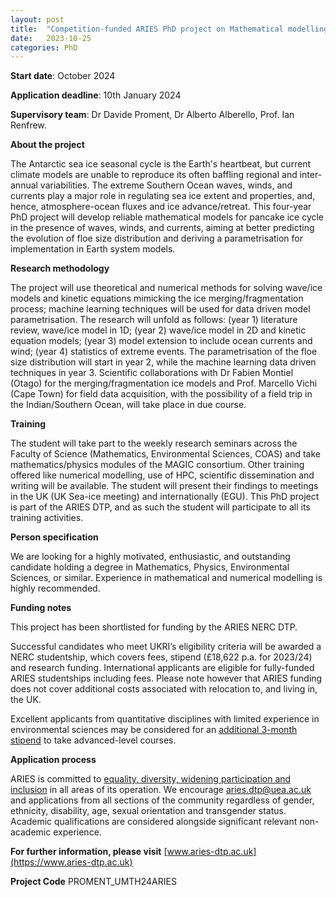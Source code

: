 ```yaml
---
layout: post
title:  "Competition-funded ARIES PhD project on Mathematical modelling of pancake ice cycles in presence of extreme wave events, winds, and currents"
date:   2023-10-25
categories: PhD
---
```

**Start date**:
October 2024

**Application deadline**:
10th January 2024

**Supervisory team**: 
Dr Davide Proment, Dr Alberto Alberello, Prof. Ian Renfrew.

**About the project**

The Antarctic sea ice seasonal cycle is the Earth's heartbeat, but current climate models are unable to reproduce its often baffling regional and inter-annual variabilities. 
The extreme Southern Ocean waves, winds, and currents play a major role in regulating sea ice extent and properties, and, hence, atmosphere-ocean fluxes and ice advance/retreat. 
This four-year PhD project will develop reliable mathematical models for pancake ice cycle in the presence of waves, winds, and currents, aiming at better predicting the evolution of floe size distribution and deriving a parametrisation for implementation in Earth system models.

**Research methodology**

The project will use theoretical and numerical methods for solving wave/ice models and kinetic equations mimicking the ice merging/fragmentation process; machine learning techniques will be used for data driven model parametrisation. 
The research will unfold as follows: (year 1) literature review, wave/ice model in 1D; (year 2) wave/ice model in 2D and kinetic equation models; (year 3) model extension to include ocean currents and wind; (year 4) statistics of extreme events. 
The parametrisation of the floe size distribution will start in year 2, while the machine learning data driven techniques in year 3. 
Scientific collaborations with Dr Fabien Montiel (Otago) for the merging/fragmentation ice models and Prof. Marcello Vichi (Cape Town) for field data acquisition, with the possibility of a field trip in the Indian/Southern Ocean, will take place in due course.

**Training**

The student will take part to the weekly research seminars across the Faculty of Science (Mathematics, Environmental Sciences, COAS) and take mathematics/physics modules of the MAGIC consortium. 
Other training offered like numerical modelling, use of HPC, scientific dissemination and writing will be available. 
The student will present their findings to meetings in the UK (UK Sea-ice meeting) and internationally (EGU). This PhD project is part of the ARIES DTP, and as such the student will participate to all its training activities.

**Person specification**

We are looking for a highly motivated, enthusiastic, and outstanding candidate holding a degree in Mathematics, Physics, Environmental Sciences, or similar. 
Experience in mathematical and numerical modelling is highly recommended.

**Funding notes**

This project has been shortlisted for funding by the ARIES NERC DTP.

Successful candidates who meet UKRI’s eligibility criteria will be awarded a NERC studentship, which covers fees, stipend (£18,622 p.a. for 2023/24) and research funding. 
International applicants are eligible for fully-funded ARIES studentships including fees. 
Please note however that ARIES funding does not cover additional costs associated with relocation to, and living in, the UK.

Excellent applicants from quantitative disciplines with limited experience in environmental sciences may be considered for an [additional 3-month stipend](https://www.aries-dtp.ac.uk/supervisors/additional-funding/) to take advanced-level courses.

**Application process**

ARIES is committed to [equality, diversity, widening participation and inclusion](https://www.aries-dtp.ac.uk/diversity-matters/) in all areas of its operation. 
We encourage [aries.dtp@uea.ac.uk](mailto:aries.dtp@uea.ac.uk) and applications from all sections of the community regardless of gender, ethnicity, disability, age, sexual orientation and transgender status. 
Academic qualifications are considered alongside significant relevant non-academic experience.

**For further information, please visit** [www.aries-dtp.ac.uk](https://www.aries-dtp.ac.uk)

**Project Code** PROMENT_UMTH24ARIES

